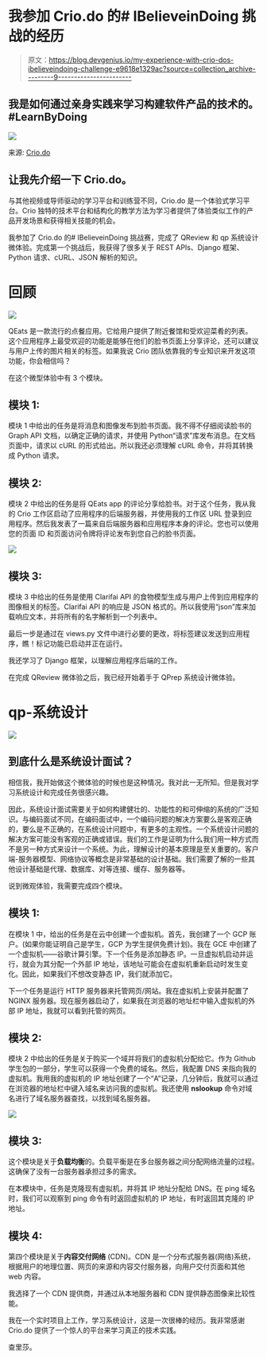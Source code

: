 # 我参加 Crio.do 的# IBelieveinDoing 挑战的经历

> 原文：<https://blog.devgenius.io/my-experience-with-crio-dos-ibelieveindoing-challenge-e9618e1329ac?source=collection_archive---------9----------------------->

## 我是如何通过亲身实践来学习构建软件产品的技术的。#LearnByDoing

![](img/6fdb3712cddd70943e256c595ccddd39.png)

来源: [Crio.do](https://crioforms.typeform.com/to/r5N7TQ)

## 让我先介绍一下 Crio.do。

与其他视频或导师驱动的学习平台和训练营不同，Crio.do 是一个体验式学习平台。Crio 独特的技术平台和结构化的教学方法为学习者提供了体验类似工作的产品开发场景和获得相关技能的机会。

我参加了 Crio.do 的# IBelieveinDoing 挑战赛，完成了 QReview 和 qp 系统设计微体验。完成第一个挑战后，我获得了很多关于 REST APIs、Django 框架、Python 请求、cURL、JSON 解析的知识。

# 回顾

![](img/31621b1d8ee53491dbfdad0f499d39a7.png)

QEats 是一款流行的点餐应用。它给用户提供了附近餐馆和受欢迎菜肴的列表。这个应用程序上最受欢迎的功能是能够在他们的脸书页面上分享评论，还可以建议与用户上传的图片相关的标签。如果我说 Crio 团队依靠我的专业知识来开发这项功能，你会相信吗？

在这个微型体验中有 3 个模块。

## 模块 1:

模块 1 中给出的任务是将消息和图像发布到脸书页面。我不得不仔细阅读脸书的 Graph API 文档，以确定正确的请求，并使用 Python“请求”库发布消息。在文档页面中，请求以 cURL 的形式给出。所以我还必须理解 cURL 命令，并将其转换成 Python 请求。

## 模块 2:

模块 2 中给出的任务是将 QEats app 的评论分享给脸书。对于这个任务，我从我的 Crio 工作区启动了应用程序的后端服务器，并使用我的工作区 URL 登录到应用程序。然后我发表了一篇来自后端服务器和应用程序本身的评论。您也可以使用您的页面 ID 和页面访问令牌将评论发布到您自己的脸书页面。

![](img/1895b3104eca3399885a14df57f7427f.png)

## 模块 3:

模块 3 中给出的任务是使用 Clarifai API 的食物模型生成与用户上传到应用程序的图像相关的标签。Clarifai API 的响应是 JSON 格式的。所以我使用“json”库来加载响应文本，并将所有的名字解析到一个列表中。

最后一步是通过在 views.py 文件中进行必要的更改，将标签建议发送到应用程序，瞧！标记功能已启动并正在运行。

我还学习了 Django 框架，以理解应用程序后端的工作。

在完成 QReview 微体验之后，我已经开始着手于 QPrep 系统设计微体验。

# qp-系统设计

![](img/e8e8762022b7a8f0c233e3fcf2b25896.png)

## 到底什么是系统设计面试？

相信我，我开始做这个微体验的时候也是这种情况。我对此一无所知。但是我对学习系统设计和完成任务很感兴趣。

因此，系统设计面试需要关于如何构建健壮的、功能性的和可伸缩的系统的广泛知识。与编码面试不同，在编码面试中，一个编码问题的解决方案要么是客观正确的，要么是不正确的，在系统设计问题中，有更多的主观性。一个系统设计问题的解决方案可能没有客观的正确或错误。我们的工作是证明为什么我们用一种方式而不是另一种方式来设计一个系统。为此，理解设计的基本原理是至关重要的。客户端-服务器模型、网络协议等概念是非常基础的设计基础。我们需要了解的一些其他设计基础是代理、数据库、对等连接、缓存、服务器等。

说到微观体验，我需要完成四个模块。

## 模块 1:

在模块 1 中，给出的任务是在云中创建一个虚拟机。首先，我创建了一个 GCP 账户。(如果你能证明自己是学生，GCP 为学生提供免费计划)。我在 GCE 中创建了一个虚拟机——谷歌计算引擎。下一个任务是添加静态 IP。一旦虚拟机启动并运行，就会为其分配一个外部 IP 地址，该地址可能会在虚拟机重新启动时发生变化。因此，如果我们不想改变静态 IP，我们就添加它。

下一个任务是运行 HTTP 服务器来托管网页/网站。我在虚拟机上安装并配置了 NGINX 服务器。现在服务器启动了，如果我在浏览器的地址栏中输入虚拟机的外部 IP 地址，我就可以看到托管的网页。

## 模块 2:

模块 2 中给出的任务是关于购买一个域并将我们的虚拟机分配给它。作为 Github 学生包的一部分，学生可以获得一个免费的域名。然后，我配置 DNS 来指向我的虚拟机。我用我的虚拟机的 IP 地址创建了一个“A”记录，几分钟后，我就可以通过在浏览器的地址栏中键入域名来访问我的虚拟机。我还使用 **nslookup** 命令对域名进行了域名服务器查找，以找到域名服务器。

![](img/6a4e91ea4ef8ef2d013fc28c3f408fa7.png)

## 模块 3:

这个模块是关于**负载均衡**的。负载平衡是在多台服务器之间分配网络流量的过程。这确保了没有一台服务器承担过多的需求。

在本模块中，任务是克隆现有虚拟机，并将其 IP 地址分配给 DNS。在 ping 域名时，我们可以观察到 ping 命令有时返回虚拟机的 IP 地址，有时返回其克隆的 IP 地址。

## 模块 4:

第四个模块是关于**内容交付网络** (CDN)。CDN 是一个分布式服务器(网络)系统，根据用户的地理位置、网页的来源和内容交付服务器，向用户交付页面和其他 web 内容。

我选择了一个 CDN 提供商，并通过从本地服务器和 CDN 提供静态图像来比较性能。

我在一个实时项目上工作，学习系统设计，这是一次很棒的经历。我非常感谢 Crio.do 提供了一个惊人的平台来学习真正的技术实践。

查里莎。